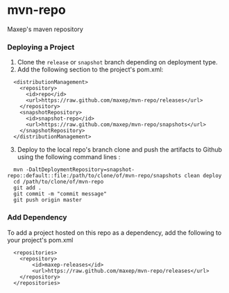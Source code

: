 # mvn-repo
Maxep's maven repository

### Deploying a Project

1. Clone the ```release``` or ```snapshot``` branch depending on deployment type.
2. Add the following section to the project's pom.xml:

  ```
    <distributionManagement>
      <repository>
        <id>repo</id>
        <url>https://raw.github.com/maxep/mvn-repo/releases</url>
      </repository>
      <snapshotRepository>
        <id>snapshot-repo</id>
        <url>https://raw.github.com/maxep/mvn-repo/snapshots</url>
      </snapshotRepository>
    </distributionManagement>
  ```
3. Deploy to the local repo's branch clone and push the artifacts to Github using the following command lines :

  ```
    mvn -DaltDeploymentRepository=snapshot-repo::default::file:/path/to/clone/of/mvn-repo/snapshots clean deploy
    cd /path/to/clone/of/mvn-repo
    git add .
    git commit -m "commit message"
    git push origin master
  ```

### Add Dependency

To add a project hosted on this repo as a dependency, add the following to your project's pom.xml

  ```
    <repositories>
      <repository>
          <id>maxep-releases</id>
          <url>https://raw.github.com/maxep/mvn-repo/releases</url>
      </repository>
    </repositories>
  ```
